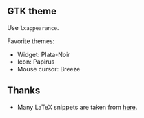 ## GTK theme
Use `lxappearance`.

Favorite themes:
* Widget: Plata-Noir
* Icon: Papirus
* Mouse cursor: Breeze

## Thanks
* Many LaTeX snippets are taken from [here](https://github.com/gillescastel/latex-snippets).
